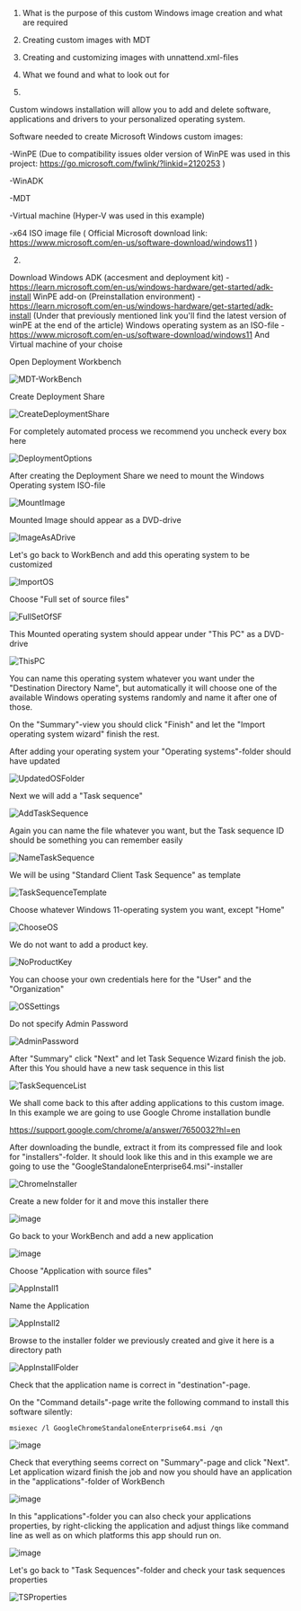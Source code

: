 1. What is the purpose of this custom Windows image creation and what are required
2. Creating custom images with MDT
3. Creating and customizing images with unnattend.xml-files
4. What we found and what to look out for


1. 
Custom windows installation will allow you to add and delete software, applications and drivers to your personalized operating system.

Software needed to create Microsoft Windows custom images:

	
 -WinPE (Due to compatibility issues older version of WinPE was used in this project: https://go.microsoft.com/fwlink/?linkid=2120253 )

-WinADK
	
 -MDT
	
 -Virtual machine (Hyper-V was used in this example)
	
 -x64 ISO image file ( Official Microsoft download link: https://www.microsoft.com/en-us/software-download/windows11 )

2.
Download Windows ADK (accesment and deployment kit)
	- https://learn.microsoft.com/en-us/windows-hardware/get-started/adk-install
WinPE add-on (Preinstallation environment)
	- https://learn.microsoft.com/en-us/windows-hardware/get-started/adk-install
 	(Under that previously mentioned link you'll find the latest version of winPE at the end of the article)
Windows operating system as an ISO-file
	-  https://www.microsoft.com/en-us/software-download/windows11
And Virtual machine of your choise


Open Deployment Workbench

![MDT-WorkBench](https://github.com/Company-Project-3/project/assets/70267456/efb00053-3b97-4859-9752-95b075fe2a2c)

Create Deployment Share

![CreateDeploymentShare](https://github.com/Company-Project-3/project/assets/70267456/af1743ed-e8ac-4948-8b85-159355054a73)

For completely automated process we recommend you uncheck every box here

![DeploymentOptions](https://github.com/Company-Project-3/project/assets/70267456/9404db91-ea5e-4b24-899d-7ea710b10cea)

After creating the Deployment Share we need to mount the Windows Operating system ISO-file 

![MountImage](https://github.com/Company-Project-3/project/assets/70267456/7e01ee72-985b-4296-af2a-31aa2b2a17c5) 

Mounted Image should appear as a DVD-drive

![ImageAsADrive](https://github.com/Company-Project-3/project/assets/70267456/1ce39b43-a232-4987-9ed3-f9c446e5d9ae)

Let's go back to WorkBench and add this operating system to be customized

![ImportOS](https://github.com/Company-Project-3/project/assets/70267456/8cb9ebb0-5761-481a-9fff-840e0f9635e5)

Choose "Full set of source files" 

![FullSetOfSF](https://github.com/Company-Project-3/project/assets/70267456/7d7c67fc-57c8-4839-9bb9-b9fb7b1e8533)

This Mounted operating system should appear under "This PC" as a DVD-drive

![ThisPC](https://github.com/Company-Project-3/project/assets/70267456/212e02a8-b31c-4cb8-b541-6632e0c4c585)

You can name this operating system whatever you want under the "Destination Directory Name", but automatically it will choose one of the available Windows operating systems randomly and name it after one of those.

On the "Summary"-view you should click "Finish" and let the "Import operating system wizard" finish the rest.

After adding your operating system your "Operating systems"-folder should have updated

![UpdatedOSFolder](https://github.com/Company-Project-3/project/assets/70267456/11f7fd74-1212-4a27-b53d-47a3d98781c8)

Next we will add a "Task sequence"

![AddTaskSequence](https://github.com/Company-Project-3/project/assets/70267456/95ab8a34-d7b5-4d52-a61f-2f62b64d30f1)

Again you can name the file whatever you want, but the Task sequence ID should be something you can remember easily

![NameTaskSequence](https://github.com/Company-Project-3/project/assets/70267456/1db519f4-e6e3-4608-80c2-815eae985214)

We will be using "Standard Client Task Sequence" as template 

![TaskSequenceTemplate](https://github.com/Company-Project-3/project/assets/70267456/03faffd5-ef13-4e5b-ba8b-28b7078c76d1)

Choose whatever Windows 11-operating system you want, except "Home"

![ChooseOS](https://github.com/Company-Project-3/project/assets/70267456/6a59a830-2546-4ce7-b1ce-7591001597d9)

We do not want to add a product key. 

![NoProductKey](https://github.com/Company-Project-3/project/assets/70267456/b3320d72-ced4-4dc0-8fb3-6cd974998df6)

You can choose your own credentials here for the "User" and the "Organization"

![OSSettings](https://github.com/Company-Project-3/project/assets/70267456/26656fb3-d072-4809-9737-009340ab14ec)

Do not specify Admin Password 

![AdminPassword](https://github.com/Company-Project-3/project/assets/70267456/2872709b-bbe9-474b-8242-aebfe8323681)

After "Summary" click "Next" and let Task Sequence Wizard finish the job. After this You should have a new task sequence in this list

![TaskSequenceList](https://github.com/Company-Project-3/project/assets/70267456/dfe7f2f9-600e-4c72-b090-d8787dda6c4a)

We shall come back to this after adding applications to this custom image. In this example we are going to use Google Chrome installation bundle 

https://support.google.com/chrome/a/answer/7650032?hl=en

After downloading the bundle, extract it from its compressed file and look for "installers"-folder. It should look like this and in this example we are going to use the "GoogleStandaloneEnterprise64.msi"-installer

![ChromeInstaller](https://github.com/Company-Project-3/project/assets/70267456/051ed9b1-e627-41a9-bfd9-7f614e15443a)

Create a new folder for it and move this installer there

![image](https://github.com/Company-Project-3/project/assets/70267456/1c6acdfa-2807-43ca-977f-5d854dee8326)

Go back to your WorkBench and add a new application

![image](https://github.com/Company-Project-3/project/assets/70267456/53a2c1a9-542f-403c-998e-359e8ba1b78d)

Choose "Application with source files"

![AppInstall1](https://github.com/Company-Project-3/project/assets/70267456/da5accf0-dde9-479d-a286-66c0ffb6f5c4)

Name the Application

![AppInstall2](https://github.com/Company-Project-3/project/assets/70267456/40980e39-55fa-440b-ad9e-9dd716c9043c)

Browse to the installer folder we previously created and give it here is a directory path

![AppInstallFolder](https://github.com/Company-Project-3/project/assets/70267456/b943b5b7-8006-4078-9b10-16d70546fdda)

Check that the application name is correct in "destination"-page.

On the "Command details"-page write the following command to install this software silently:

``` msiexec /l GoogleChromeStandaloneEnterprise64.msi /qn ```

![image](https://github.com/Company-Project-3/project/assets/70267456/aa171e4a-bd7c-43f7-b6a4-edd182cc1554)

Check that everything seems correct on "Summary"-page and click "Next". Let application wizard finish the job and now you should have an application in the "applications"-folder of WorkBench

![image](https://github.com/Company-Project-3/project/assets/70267456/93767ce9-2871-4147-a08b-e4d8732b966c)

In this "applications"-folder you can also check your applications properties, by right-clicking the application and adjust things like command line as well as on which platforms this app should run on.

![image](https://github.com/Company-Project-3/project/assets/70267456/361d7905-dfb4-4571-9521-168d524be7db)

Let's go back to "Task Sequences"-folder and check your task sequences properties

![TSProperties](https://github.com/Company-Project-3/project/assets/70267456/554dec0c-aefc-4098-ad7d-800e0e39fcd2)





